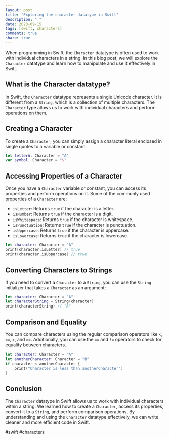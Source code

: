 ```yaml
---
layout: post
title: "Exploring the character datatype in Swift"
description: " "
date: 2023-09-15
tags: [swift, characters]
comments: true
share: true
---
```


When programming in Swift, the `Character` datatype is often used to work with individual characters in a string. In this blog post, we will explore the `Character` datatype and learn how to manipulate and use it effectively in Swift.

## What is the Character datatype?

In Swift, the `Character` datatype represents a single Unicode character. It is different from a `String`, which is a collection of multiple characters. The `Character` type allows us to work with individual characters and perform operations on them.

## Creating a Character

To create a `Character`, you can simply assign a character literal enclosed in single quotes to a variable or constant:

```swift
let letterA: Character = "A"
var symbol: Character = "$"
```

## Accessing Properties of a Character

Once you have a `Character` variable or constant, you can access its properties and perform operations on it. Some of the commonly used properties of a `Character` are:

- `isLetter`: Returns `true` if the character is a letter.
- `isNumber`: Returns `true` if the character is a digit.
- `isWhitespace`: Returns `true` if the character is whitespace.
- `isPunctuation`: Returns `true` if the character is punctuation.
- `isUppercase`: Returns `true` if the character is uppercase.
- `isLowercase`: Returns `true` if the character is lowercase.

```swift
let character: Character = "A"
print(character.isLetter) // true
print(character.isUppercase) // true
```

## Converting Characters to Strings

If you need to convert a `Character` to a `String`, you can use the `String` initializer that takes a `Character` as an argument:

```swift
let character: Character = "A"
let characterString = String(character)
print(characterString) // "A"
```

## Comparison and Equality

You can compare characters using the regular comparison operators like `<`, `<=`, `>`, and `>=`. Additionally, you can use the `==` and `!=` operators to check for equality between characters.

```swift
let character: Character = "A"
let anotherCharacter: Character = "B"
if character < anotherCharacter {
    print("Character is less than anotherCharacter")
}
```

## Conclusion

The `Character` datatype in Swift allows us to work with individual characters within a string. We learned how to create a `Character`, access its properties, convert it to a `String`, and perform comparison operations. By understanding and using the `Character` datatype effectively, we can write cleaner and more efficient code in Swift.

#swift #characters